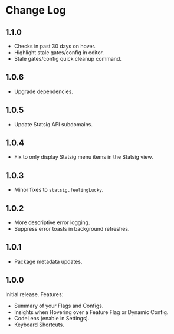 # Change Log

## 1.1.0
- Checks in past 30 days on hover.
- Highlight stale gates/config in editor.
- Stale gates/config quick cleanup command.

## 1.0.6

- Upgrade dependencies. 

## 1.0.5

- Update Statsig API subdomains.

## 1.0.4

- Fix to only display Statsig menu items in the Statsig view.

## 1.0.3

- Minor fixes to `statsig.feelingLucky`.

## 1.0.2

- More descriptive error logging.
- Suppress error toasts in background refreshes.

## 1.0.1

- Package metadata updates.

## 1.0.0

Initial release. Features:

- Summary of your Flags and Configs.
- Insights when Hovering over a Feature Flag or Dynamic Config.
- CodeLens (enable in Settings).
- Keyboard Shortcuts.
